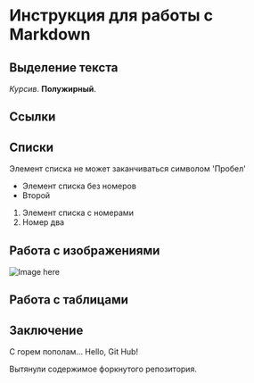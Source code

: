 # Инструкция для работы с Markdown

## Выделение текста

*Курсив*. **Полужирный**.

## Ссылки

## Списки

Элемент списка не может заканчиваться символом 'Пробел'

* Элемент списка без номеров
* Второй

1. Элемент списка с номерами
2. Номер два

## Работа с изображениями

![Image here](deadbeef.png)

## Работа с таблицами

## Заключение

С горем пополам...
Hello, Git Hub!

Вытянули содержимое форкнутого репозитория.

